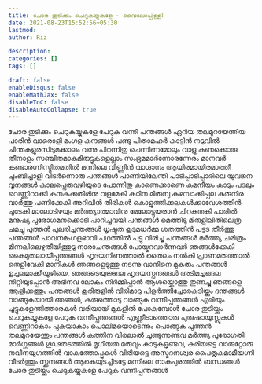```yaml
---
title: ചോര തുടിക്കും ചെറുകയ്യുകളേ - വൈലോപ്പിള്ളി
date: 2021-08-23T15:52:56+05:30
lastmod:
author: Riz

description:
categories: []
tags: []

draft: false
enableDisqus: false
enableMathJax: false
disableToC: false
disableAutoCollapse: true
---
```


ചോര തുടിക്കും ചെറുകയ്യുകളേ പേറുക വന്നീ പന്തങ്ങൾ
ഏറിയ തലമുറയേന്തിയ പാരിൻ വാരൊളി മംഗള കന്ദങ്ങൾ
പണ്ടു പിതാമഹർ കാട്ടിൻ നടുവിൽ ചിന്തകളുരസിടുമക്കാലം
വന്നു പിറന്നിതു ചെന്നിണമോലും വാളു കണക്കൊരു തീനാളം
സഞ്ചിതമാകുമിരുട്ടുകളെല്ലാം സംഭ്രമമാർന്നോരന്നേരം
മാനവർ കണ്ടാരഗ്നിസ്മിതമതിൽ മന്നിലെ വിണ്ണിൻ വാഗ്ദാനം
ആയിരമായിരമാത്തീ ചുംബിച്ചാളി വിടർന്നൊരു പന്തങ്ങൾ
പാണിയിലേന്തി പാടിപ്പാടിപ്പാരിലെ യുവജന വൃന്ദങ്ങൾ
കാലപ്പെരുവഴിയൂടെ പോന്നിതു കാണെക്കാണെ കമനീയം
കാടും പടലും വെണ്ണീറാക്കി കനകക്കതിരിനു വളമേകി
കഠിന മിരുമ്പു കുഴമ്പാക്കിപ്പല കരുനിര വാർത്തു പണിക്കേകി
അറിവിൻ തിരികൾ കൊളുത്തിക്കലകൾക്കാവേശത്തിൻ ചൂടേകി
മാലോടിഴയും മർത്ത്യാത്മാവിനു മേലോട്ടുയരാൻ ചിറകുതകി
പാരിൽ മനുഷ്യ പുരോഗമനക്കൊടി പാറിച്ചവയീ പന്തങ്ങൾ
മെത്തിടു മിരുളിലിതിലെത്ര ചമച്ചു പുത്തൻ പുലരിച്ചന്തങ്ങൾ
ധൃഷ്ടത കൂടുമധർമ്മ ശതത്തിൻ പട്ടട തീർത്തു പന്തങ്ങൾ
പാവനമംഗളഭാവി പഥത്തിൽ പട്ടു വിരിച്ചു പന്തങ്ങൾ
മർത്ത്യ ചരിത്രം മിന്നലിലെഴുതീയിത്തുടു നാരാചന്തങ്ങൾ
പോയ്മറവാർന്നവർ ഞങ്ങൾക്കേകി കൈമുതലായീപ്പന്തങ്ങൾ
ഹൃദയനിണത്താൽ തൈലം നൽകി പ്രാണമരുത്താൽ തെളിവേകി
മാനികൾ ഞങ്ങളെടുത്തു നടന്നു വാനിനെ മുകരും പന്തങ്ങൾ
ഉച്ചലമാക്കീയൂഴിയെ, ഞങ്ങടെയുജ്ജ്വല ഹൃദയസ്പന്ദങ്ങൾ
അടിമച്ചങ്ങല നീറ്റിയുടപ്പാൻ അഭിനവ ലോകം നിർമ്മിപ്പാൻ
ആശയ്ക്കൊത്തു തുണച്ചു ഞങ്ങളെ ആളിക്കത്തും പന്തങ്ങൾ
കൂരിരുളിൻ വിരിമാറു പിളർത്തീച്ചോരകുടിയ്ക്കും ദന്തങ്ങൾ
വാങ്ങുകയായി ഞങ്ങൾ, കരുത്തൊടു വാങ്ങുക വന്നീപ്പന്തങ്ങൾ
എരിയും ചൂട്ടുകളേന്തിത്താരകൾ വരിയായ്‌ മുകളിൽ പോകുമ്പോൾ
ചോര തുടിയ്ക്കും ചെറുകയ്യുകളേ പേറുക വന്നീപ്പന്തങ്ങൾ
എണ്ണീടാത്തൊരു പുരുഷായുസ്സുകൾ വെണ്ണീറാകാം പുകയാകാം
പൊലിമയൊടെന്നും പൊങ്ങുക പുത്തൻ തലമുറയേന്തും പന്തങ്ങൾ
കത്തിന വിരലാൽ ചൂണ്ടുന്നുണ്ടവ മർത്ത്യ പുരോഗതി മാർഗ്ഗങ്ങൾ
ഗൂഢതടത്തിൽ മൃഗീയത മരുവും കാടുകളുണ്ടവ, കരിയട്ടെ
വാരുറ്റോരു നവീനയുഗത്തിൻ വാകത്തോപ്പുകൾ വിരിയട്ടെ
അസ്മദനശ്വര പൈതൃകമാമീയഗ്നി വീടർത്തും സ്ക്കന്ദങ്ങൾ
ആകെയുടച്ചീടട്ടേ മന്നിലെ നാകപുരത്തിൻ ബന്ധങ്ങൾ
ചോര തുടിയ്ക്കും ചെറുകയ്യുകളേ പേറുക വന്നീപ്പന്തങ്ങൾ
